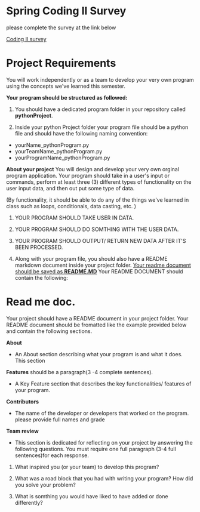 # Spring Coding II Survey
please complete the survey at the link below

[Coding II survey ](https://forms.gle/xqSUiinf5iduw5cW6)


# Project Requirements
You will work independently or as a team to develop your very own program using the concepts we've learned this semester.

<b>Your program should be structured as followed:</b>

1. You should have a dedicated program folder in your repository called <b>pythonProject</b>.

2. Inside your python Project folder your program file should be a python file and should have the following naming convention: 
- yourName_pythonProgram.py
- yourTeamName_pythonProgram.py
- yourProgramName_pythonProgram.py

<b>About your project</b>
You will design and develop your very own orginal program application. Your program should take in a user's input or commands, perform at least three (3) different types of functionality on the user input data, and then out put some type of data. 

(By functionality, it should be able to do any of the things we've learned in class such as loops, conditionals, data casting, etc. )

1. YOUR PROGRAM SHOULD TAKE USER IN DATA.
2. YOUR PROGRAM SHOULD DO SOMTHING WITH THE USER DATA.
3. YOUR PROGRAM SHOULD OUTPUT/ RETURN NEW DATA AFTER IT'S BEEN PROCESSED.

3. Along with your program file, you should also have a README markdown document inside your project folder. <u>Your readme document should be saved as <b>README.MD</b></u>
Your README DOCUMENT should contain the following:

# Read me doc. 
Your project should have a README document in your project folder. Your README document should be fromatted like the example provided below and contain the following sections.

<b>About</b>
- An About section describing what your program is and what it does. This section

<b>Features</b>
should be a paragraph(3 -4 complete sentences).
- A Key Feature section that describes the key functionalities/ features of your program.

<b>Contributors</b>
- The name of the developer or developers that worked on the program. 
please provide full names and grade

<b>Team review</b>
- This section is dedicated for reflecting on your project by answering the following questions. You must require one full paragraph (3-4 full sentences)for each response. 

1. What inspired you (or your team) to develop this program?

2. What was a road block that you had with writing your program? How did you solve your  problem?

3. What is somthing you would have liked to have added or done differently?




